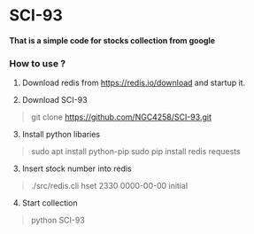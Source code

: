 # SCI-93  

#### That is a simple code for stocks collection from google

### How to use ?

1. Download redis from https://redis.io/download and startup it.

2. Download SCI-93  
> git clone https://github.com/NGC4258/SCI-93.git  

3. Install python libaries  
> sudo apt install python-pip
> sudo pip install redis requests

3. Insert stock number into redis  
> ./src/redis.cli hset 2330 0000-00-00 initial  

4. Start collection  
> python SCI-93  